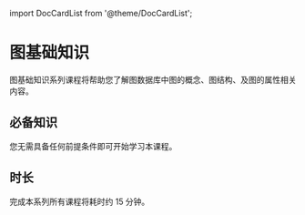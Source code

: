 import DocCardList from '@theme/DocCardList';

# 图基础知识

图基础知识系列课程将帮助您了解图数据库中图的概念、图结构、及图的属性相关内容。

<DocCardList />

## 必备知识

您无需具备任何前提条件即可开始学习本课程。

## 时长

完成本系列所有课程将耗时约 15 分钟。
